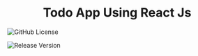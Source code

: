 <div align = "center">
    <h1 >Todo App Using React Js </h1>
</div>


![GitHub License](https://img.shields.io/github/license/ClownMonster/todo_reactjs)

![Release Version](https://img.shields.io/badge/Version-v0.0.1-red)